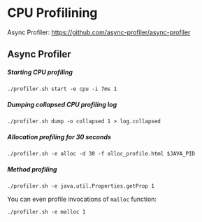 CPU Profilining
=================


Async Profiler: https://github.com/async-profiler/async-profiler


Async Profiler
-------------------


##### Starting CPU profiling

```
./profiler.sh start -e cpu -i 7ms 1
```


##### Dumping collapsed CPU profiling log

```
./profiler.sh dump -o collapsed 1 > log.collapsed
```


##### Allocation profiling for 30 seconds

```
./profiler.sh -e alloc -d 30 -f alloc_profile.html $JAVA_PID
```


##### Method profiling

```
./profiler.sh -e java.util.Properties.getProp 1
```

You can even profile invocations of `malloc` function:
```
./profiler.sh -e malloc 1
```